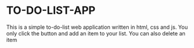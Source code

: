 # TO-DO-LIST-APP

This is a simple to-do-list web application written in html, css and js. You only click the button and add an item to your list. You can also delete an item
